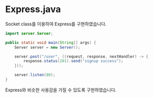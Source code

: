 #  Express.java

Socket class를 이용하여 Express를 구현하였습니다.

```java
import server.Server;

public static void main(String[] args) {
    Server server = new Server();

    server.post("/user", ((request, response, nextHandler) -> {
        response.status(201).send("signup success");
    }));

    server.listen(80);
}
```

Express와 비슷한 사용감을 가질 수 있도록 구현하였습니다. 
